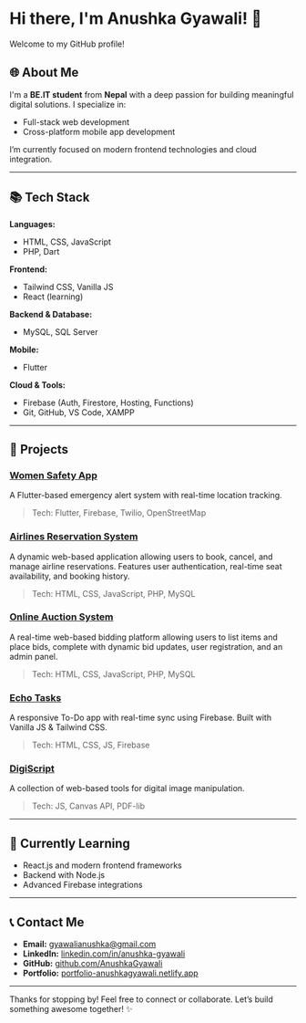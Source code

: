 # Hi there, I'm Anushka Gyawali! 👋

Welcome to my GitHub profile!

## 🌐 About Me

I'm a **BE.IT student** from **Nepal** with a deep passion for building meaningful digital solutions. I specialize in:

* Full-stack web development
* Cross-platform mobile app development

I’m currently focused on modern frontend technologies and cloud integration.

---

## 📚 Tech Stack

**Languages:**

* HTML, CSS, JavaScript
* PHP, Dart

**Frontend:**

* Tailwind CSS, Vanilla JS
* React (learning)

**Backend & Database:**

* MySQL, SQL Server

**Mobile:**

* Flutter

**Cloud & Tools:**

* Firebase (Auth, Firestore, Hosting, Functions)
* Git, GitHub, VS Code, XAMPP

---

## 🎨 Projects

### [Women Safety App](https://github.com/AnushkaGyawali/women_safety_app)

A Flutter-based emergency alert system with real-time location tracking.

> Tech: Flutter, Firebase, Twilio, OpenStreetMap

### [Airlines Reservation System](https://airlineticket.netlify.app/)
A dynamic web-based application allowing users to book, cancel, and manage airline reservations. Features user authentication, real-time seat availability, and booking history.

>Tech: HTML, CSS, JavaScript, PHP, MySQL

### [Online Auction System](https://sixsemprojectdemo.netlify.app )
A real-time web-based bidding platform allowing users to list items and place bids, complete with dynamic bid updates, user registration, and an admin panel.

>Tech: HTML, CSS, JavaScript, PHP, MySQL

### [Echo Tasks](https://echotasks.netlify.app/)

A responsive To-Do app with real-time sync using Firebase. Built with Vanilla JS & Tailwind CSS.

> Tech: HTML, CSS, JS, Firebase

### [DigiScript](https://digiscript.netlify.app/)

A collection of web-based tools for digital image manipulation.

> Tech: JS, Canvas API, PDF-lib


---

## 🔄 Currently Learning

* React.js and modern frontend frameworks
* Backend with Node.js
* Advanced Firebase integrations

---

## 📞 Contact Me

* **Email:** [gyawalianushka@gmail.com](mailto:gyawalianushka@gmail.com)
* **LinkedIn:** [linkedin.com/in/anushka-gyawali](https://linkedin.com/in/anushka-gyawali)
* **GitHub:** [github.com/AnushkaGyawali](https://github.com/AnushkaGyawali)
* **Portfolio:** [portfolio-anushkagyawali.netlify.app](https://portfolio-anushkagyawali.netlify.app/#)

---

Thanks for stopping by! Feel free to connect or collaborate. Let’s build something awesome together! ✨
